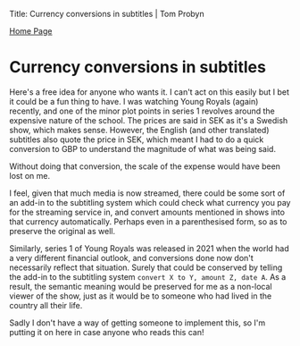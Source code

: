 Title: Currency conversions in subtitles | Tom Probyn

[Home Page](https://tomprobyn.uk/)

# Currency conversions in subtitles

Here's a free idea for anyone who wants it. I can't act on this easily but I bet it could be a fun thing to have. I was watching Young Royals (again) recently, and one of the minor plot points in series 1 revolves around the expensive nature of the school. The prices are said in SEK as it's a Swedish show, which makes sense. However, the English (and other translated) subtitles also quote the price in SEK, which meant I had to do a quick conversion to GBP to understand the magnitude of what was being said.

Without doing that conversion, the scale of the expense would have been lost on me.

I feel, given that much media is now streamed, there could be some sort of an add-in to the subtitling system which could check what currency you pay for the streaming service in, and convert amounts mentioned in shows into that currency automatically. Perhaps even in a parenthesised form, so as to preserve the original as well.

Similarly, series 1 of Young Royals was released in 2021 when the world had a very different financial outlook, and conversions done now don't necessarily reflect that situation. Surely that could be conserved by telling the add-in to the subtitling system `convert X to Y, amount Z, date A`. As a result, the semantic meaning would be preserved for me as a non-local viewer of the show, just as it would be to someone who had lived in the country all their life.

Sadly I don't have a way of getting someone to implement this, so I'm putting it on here in case anyone who reads this can!